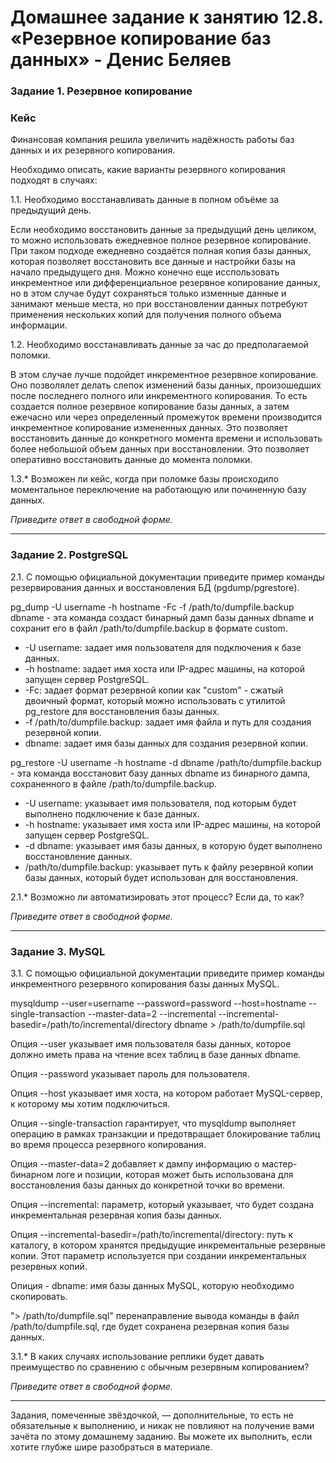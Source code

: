 # Домашнее задание к занятию 12.8. «Резервное копирование баз данных» - Денис Беляев 

### Задание 1. Резервное копирование

### Кейс
Финансовая компания решила увеличить надёжность работы баз данных и их резервного копирования. 

Необходимо описать, какие варианты резервного копирования подходят в случаях: 

1.1. Необходимо восстанавливать данные в полном объёме за предыдущий день.

Если необходимо восстановить данные за предыдущий день целиком, то можно использовать ежедневное полное резервное копирование. При таком подходе ежедневно создаётся полная копия базы данных, которая позволяет восстановить все данные и настройки базы на начало предыдущего дня. Можно конечно еще исспользовать инкрементное или дифференциальное резервное копирование данных, но в этом случае будут сохраняться только изменные данные и занимают меньше места, но при восстановлении данных потребуют применения нескольких копий для получения полного объема информации.

1.2. Необходимо восстанавливать данные за час до предполагаемой поломки.

В этом случае лучше подойдет инкрементное резервное копирование. Оно позволялет делать слепок изменений базы данных, произошедших после последнего полного или инкрементного копирования. То есть создается полное резервное копирование базы данных, а затем ежечасно или через определенный промежуток времени производится инкрементное копирование измененных данных. Это позволяет восстановить данные до конкретного момента времени и использовать более небольшой объем данных при восстановлении. Это позволяет оперативно восстановить данные до момента поломки.

1.3.* Возможен ли кейс, когда при поломке базы происходило моментальное переключение на работающую или починенную базу данных.



*Приведите ответ в свободной форме.*

---

### Задание 2. PostgreSQL

2.1. С помощью официальной документации приведите пример команды резервирования данных и восстановления БД (pgdump/pgrestore).

pg_dump -U username -h hostname -Fc -f /path/to/dumpfile.backup dbname - эта команда создаст бинарный дамп базы данных dbname и сохранит его в файл /path/to/dumpfile.backup в формате custom.

- -U username: задает имя пользователя для подключения к базе данных.
- -h hostname: задает имя хоста или IP-адрес машины, на которой запущен сервер PostgreSQL.
- -Fc: задает формат резервной копии как "custom" - сжатый двоичный формат, который можно использовать с утилитой pg_restore для восстановления базы данных.
- -f /path/to/dumpfile.backup: задает имя файла и путь для создания резервной копии.
- dbname: задает имя базы данных для создания резервной копии.

pg_restore -U username -h hostname -d dbname /path/to/dumpfile.backup - эта команда восстановит базу данных dbname из бинарного дампа, сохраненного в файле /path/to/dumpfile.backup.

- -U username: указывает имя пользователя, под которым будет выполнено подключение к базе данных.
- -h hostname: указывает имя хоста или IP-адрес машины, на которой запущен сервер PostgreSQL.
- -d dbname: указывает имя базы данных, в которую будет выполнено восстановление данных.
- /path/to/dumpfile.backup: указывает путь к файлу резервной копии базы данных, который будет использован для восстановления.

2.1.* Возможно ли автоматизировать этот процесс? Если да, то как?


*Приведите ответ в свободной форме.*

---

### Задание 3. MySQL

3.1. С помощью официальной документации приведите пример команды инкрементного резервного копирования базы данных MySQL. 

mysqldump --user=username --password=password --host=hostname --single-transaction --master-data=2 --incremental --incremental-basedir=/path/to/incremental/directory dbname > /path/to/dumpfile.sql

Опция --user указывает имя пользователя базы данных, которое должно иметь права на чтение всех таблиц в базе данных dbname.

Опция --password указывает пароль для пользователя.

Опция --host указывает имя хоста, на котором работает MySQL-сервер, к которому мы хотим подключиться.

Опция --single-transaction гарантирует, что mysqldump выполняет операцию в рамках транзакции и предотвращает блокирование таблиц во время процесса резервного копирования.

Опция --master-data=2 добавляет к дампу информацию о мастер-бинарном логе и позиции, которая может быть использована для восстановления базы данных до конкретной точки во времени.

Опция --incremental: параметр, который указывает, что будет создана инкрементальная резервная копия базы данных.

Опция --incremental-basedir=/path/to/incremental/directory: путь к каталогу, в котором хранятся предыдущие инкрементальные резервные копии. Этот параметр используется при создании инкрементальных резервных копий.

Опиция - dbname: имя базы данных MySQL, которую необходимо скопировать.

"> /path/to/dumpfile.sql" перенаправление вывода команды в файл /path/to/dumpfile.sql, где будет сохранена резервная копия базы данных.

3.1.* В каких случаях использование реплики будет давать преимущество по сравнению с обычным резервным копированием?

*Приведите ответ в свободной форме.*

---

Задания, помеченные звёздочкой, — дополнительные, то есть не обязательные к выполнению, и никак не повлияют на получение вами зачёта по этому домашнему заданию. Вы можете их выполнить, если хотите глубже шире разобраться в материале.
